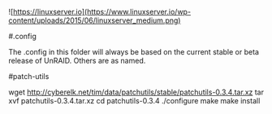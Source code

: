 ![https://linuxserver.io](https://www.linuxserver.io/wp-content/uploads/2015/06/linuxserver_medium.png)

#.config

The .config in this folder will always be based on the current stable or beta release of UnRAID.  Others are as named.

#patch-utils

wget http://cyberelk.net/tim/data/patchutils/stable/patchutils-0.3.4.tar.xz
tar xvf patchutils-0.3.4.tar.xz
cd patchutils-0.3.4
./configure
make
make install
